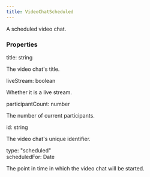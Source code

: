 ```yaml
---
title: VideoChatScheduled
---
```


A scheduled video chat.

### Properties

<div class="flex flex-col gap-3"><div><div class="flex gap-2"><div class="font-mono p" id="p_title" data-anchor><span class="font-bold">title</span><span class="opacity-50">:</span> <span>string</span></div></div><div class="pl-3"><div class="no-margin">

The video chat's title.

</div></div></div><div><div class="flex gap-2"><div class="font-mono p" id="p_liveStream" data-anchor><span class="font-bold">liveStream</span><span class="opacity-50">:</span> <span>boolean</span></div></div><div class="pl-3"><div class="no-margin">

Whether it is a live stream.

</div></div></div><div><div class="flex gap-2"><div class="font-mono p" id="p_participantCount" data-anchor><span class="font-bold">participantCount</span><span class="opacity-50">:</span> <span>number</span></div></div><div class="pl-3"><div class="no-margin">

The number of current participants.

</div></div></div><div><div class="flex gap-2"><div class="font-mono p" id="p_id" data-anchor><span class="font-bold">id</span><span class="opacity-50">:</span> <span>string</span></div></div><div class="pl-3"><div class="no-margin">

The video chat's unique identifier.

</div></div></div><div><div class="flex gap-2"><div class="font-mono p" id="p_type" data-anchor><span class="font-bold">type</span><span class="opacity-50">:</span> <span>&quot;scheduled&quot;</span></div></div></div><div><div class="flex gap-2"><div class="font-mono p" id="p_scheduledFor" data-anchor><span class="font-bold">scheduledFor</span><span class="opacity-50">:</span> <span href="/">Date</span></div></div><div class="pl-3"><div class="no-margin">

The point in time in which the video chat will be started.

</div></div></div></div>

